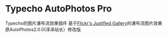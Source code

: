 # Typecho AutoPhotos Pro
Typecho的图片瀑布流效果插件
基于<a href="https://github.com/nk-o/flickr-justified-gallery#wordpress-plugin">Flickr's Justified Gallery</a>的瀑布流图片效果<br>
原AutoPhotos2.0.0(泽泽站长）修改版
